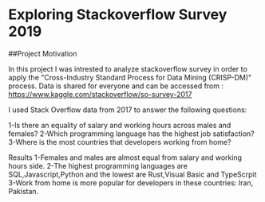 # Exploring Stackoverflow Survey 2019
##Project Motivation

In this project I was intrested to analyze stackoverflow survey in order to apply the  "Cross-Industry Standard Process for Data Mining (CRISP-DM)" process.
Data is shared for everyone and can be accessed from :
https://www.kaggle.com/stackoverflow/so-survey-2017

I used Stack Overflow data from 2017 to answer the following questions:

1-Is there an equality  of salary and working hours across males and females?
2-Which programming language has the highest job satisfaction?
3-Where is the most countries that developers working from home?

Results
1-Females and males are almost equal from salary and working hours side.
2-The highest programming languages are SQL,Javascript,Python and the lowest are Rust,Visual Basic and TypeScrpit
3-Work from home is more popular for developers in these countries: Iran, Pakistan.
